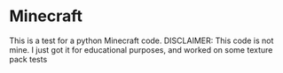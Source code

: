 # Minecraft
This is a test for a python Minecraft code. DISCLAIMER: This code is not mine. I just got it for educational purposes, and worked on some texture pack tests
